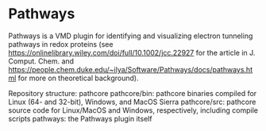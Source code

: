 # Pathways
Pathways is a VMD plugin for identifying and visualizing electron tunneling pathways in redox proteins (see https://onlinelibrary.wiley.com/doi/full/10.1002/jcc.22927 for the article in J. Comput. Chem. and https://people.chem.duke.edu/~ilya/Software/Pathways/docs/pathways.html for more on theoretical background).

Repository structure:
pathcore
  pathcore/bin: pathcore binaries compiled for Linux (64- and 32-bit), Windows, and MacOS Sierra
  pathcore/src: pathcore source code for Linux/MacOS and Windows, respectively, including compile scripts
pathways: the Pathways plugin itself

